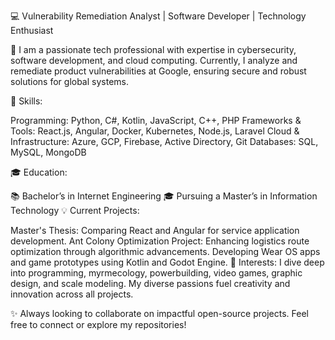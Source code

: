💻 Vulnerability Remediation Analyst | Software Developer | Technology Enthusiast

🚀 I am a passionate tech professional with expertise in cybersecurity, software development, and cloud computing. Currently, I analyze and remediate product vulnerabilities at Google, ensuring secure and robust solutions for global systems.

🔧 Skills:

Programming: Python, C#, Kotlin, JavaScript, C++, PHP
Frameworks & Tools: React.js, Angular, Docker, Kubernetes, Node.js, Laravel
Cloud & Infrastructure: Azure, GCP, Firebase, Active Directory, Git
Databases: SQL, MySQL, MongoDB

🎓 Education:

📚 Bachelor’s in Internet Engineering
🎓 Pursuing a Master’s in Information Technology
💡 Current Projects:

Master's Thesis: Comparing React and Angular for service application development.
Ant Colony Optimization Project: Enhancing logistics route optimization through algorithmic advancements.
Developing Wear OS apps and game prototypes using Kotlin and Godot Engine.
🌟 Interests:
I dive deep into programming, myrmecology, powerbuilding, video games, graphic design, and scale modeling. My diverse passions fuel creativity and innovation across all projects.

✨ Always looking to collaborate on impactful open-source projects. Feel free to connect or explore my repositories!
